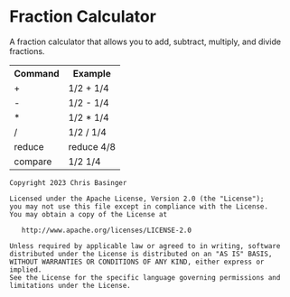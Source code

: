 # Fraction Calculator

A fraction calculator that allows you to add, subtract, multiply, and divide fractions.

<table>
   <tr>
      <th>Command</th>
      <th>Example</th>
   </tr>
   <tr>
      <td>+</td>
      <td>1/2 + 1/4</td>
   </tr>
   <tr>
      <td>-</td>
      <td>1/2 - 1/4</td>
   </tr>
      <td>*</td>
      <td>1/2 * 1/4</td>
   </tr>
      <td>/</td>
      <td>1/2 / 1/4</td>
   </tr>
      <td>reduce</td>
      <td>reduce 4/8</td>
   </tr>
      <td>compare</td>      
      <td>1/2 1/4</td>
   </tr>
</table>

```
Copyright 2023 Chris Basinger

Licensed under the Apache License, Version 2.0 (the "License");
you may not use this file except in compliance with the License.
You may obtain a copy of the License at

   http://www.apache.org/licenses/LICENSE-2.0

Unless required by applicable law or agreed to in writing, software
distributed under the License is distributed on an "AS IS" BASIS,
WITHOUT WARRANTIES OR CONDITIONS OF ANY KIND, either express or implied.
See the License for the specific language governing permissions and
limitations under the License.
```
